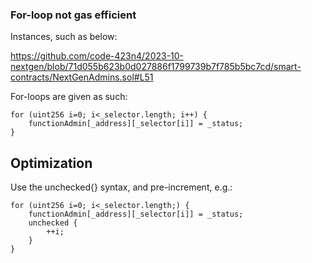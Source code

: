 ### For-loop not gas efficient

Instances, such as below:

https://github.com/code-423n4/2023-10-nextgen/blob/71d055b623b0d027886f1799739b7f785b5bc7cd/smart-contracts/NextGenAdmins.sol#L51

For-loops are given as such:

```
for (uint256 i=0; i<_selector.length; i++) {
    functionAdmin[_address][_selector[i]] = _status;
}
```
## Optimization

Use the unchecked{} syntax, and pre-increment, e.g.:
```
for (uint256 i=0; i<_selector.length;) {
    functionAdmin[_address][_selector[i]] = _status;
    unchecked {
        ++i;
    }
}
```






